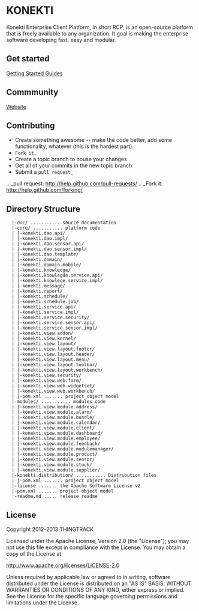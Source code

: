 KONEKTI
=======


Konekti Enterprise Client Platform, in short RCP, is an open-source platform that is freely available to any
organization.  It goal is making the enterprise software developing fast, easy and modular.

Get started
-----------
[Getting Started Guides](http://www.thingtrack.com/)

Commmunity
-----------
[Website](http://www.thingtrack.com/)

Contributing
------------

* Create something awesome -- make the code better, add some functionality,
  whatever (this is the hardest part).
* `Fork it`_
* Create a topic branch to house your changes
* Get all of your commits in the new topic branch
* Submit a `pull request`_

.. _pull request: http://help.github.com/pull-requests/
.. _Fork it: http://help.github.com/forking/

Directory Structure
-------------------

	  |-doc/ ........... source documentation
	  |-core/ ........... platform code
	  | |-konekti.dao.api/
	  | |-konekti.dao.impl/
	  | |-konekti.dao.sensor.api/
	  | |-konekti.dao.sensor.impl/
	  | |-konekti.dao.template/
	  | |-konekti.domain/
	  | |-konekti.domain.mobile/
	  | |-konekti.knowledge/
	  | |-konekti.knowlegde.service.api/
	  | |-konekti.knowlege.service.impl/
	  | |-konekti.message/
	  | |-konekti.report/
	  | |-konekti.schedule/
	  | |-konekti.schedule.job/
	  | |-konekti.service.api/
	  | |-konekti.service.impl/
	  | |-konekti.service.security/
	  | |-konekti.service.sensor.api/
	  | |-konekti.service.sensor.impl/
	  | |-konekti.view.addon/
	  | |-konekti.view.kernel/
	  | |-konekti.view.layout/
	  | |-konekti.view.layout.footer/
	  | |-konekti.view.layout.header/
	  | |-konekti.view.layout.menu/
	  | |-konekti.view.layout.toolbar/
	  | |-konekti.view.layout.workbench/
	  | |-konekti.view.security/
	  | |-konekti.view.web.form/
	  | |-konekti.view.web.widgetset/
	  | |-konekti.view.web.workbench/
	  | |-pom.xml ....... project object model
	  |-modules/ ........... modules code
	  |	|-konekti.view.module.address/
	  |	|-konekti.view.module.alarm/
	  |	|-konekti.view.module.bundle/
	  |	|-konekti.view.module.calendar/
	  |	|-konekti.view.module.client/
	  |	|-konekti.view.module.dashboard/
	  |	|-konekti.view.module.employee/
	  |	|-konekti.view.module.feedback/
	  |	|-konekti.view.module.modulemanager/
	  |	|-konekti.view.module.product/
	  |	|-konekti.view.module.sensor/
	  |	|-konekti.view.module.stock/
	  |	|-konekti.view.module.supplier/
	  |-konekti.distribution/ ........... Distribution files
	  | |-pom.xml ....... project object model
	  |-license ....... the Apache Software License v2
	  |-pom.xml ....... project object model
	  '-readme.md ..... release readme
	  


License
-------
Copyright 2012-2013 THINGTRACK

Licensed under the Apache License, Version 2.0 (the "License");
you may not use this file except in compliance with the License.
You may obtain a copy of the License at

   http://www.apache.org/licenses/LICENSE-2.0

Unless required by applicable law or agreed to in writing, software
distributed under the License is distributed on an "AS IS" BASIS,
WITHOUT WARRANTIES OR CONDITIONS OF ANY KIND, either express or implied.
See the License for the specific language governing permissions and
limitations under the License.